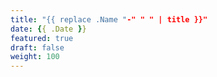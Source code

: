 ```yaml
---
title: "{{ replace .Name "-" " " | title }}"
date: {{ .Date }}
featured: true
draft: false
weight: 100
---
```


